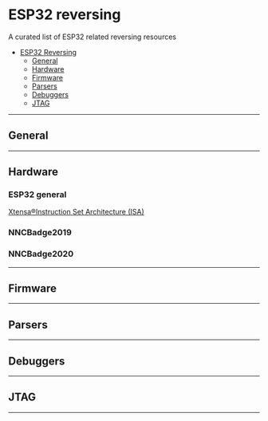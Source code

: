 # ESP32 reversing
A curated list of ESP32 related reversing resources

- [ESP32 Reversing](#esp32-reversing)
    - [General](#general)
    - [Hardware](#hardware)
    - [Firmware](#firmware)
    - [Parsers](#parsers)
    - [Debuggers](#debuggers)
    - [JTAG](#jtag)
- - -
## General

- - -

## Hardware

### ESP32 general

[Xtensa®Instruction Set Architecture (ISA)](https://0x04.net/~mwk/doc/xtensa.pdf)

### NNCBadge2019

### NNCBadge2020

- - -

## Firmware

- - -

## Parsers

- - -

## Debuggers

- - -

## JTAG

- - -
